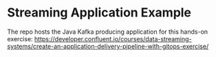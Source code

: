 # Streaming Application Example

The repo hosts the Java Kafka producing application for this hands-on exercise: https://developer.confluent.io/courses/data-streaming-systems/create-an-application-delivery-pipeline-with-gitops-exercise/
